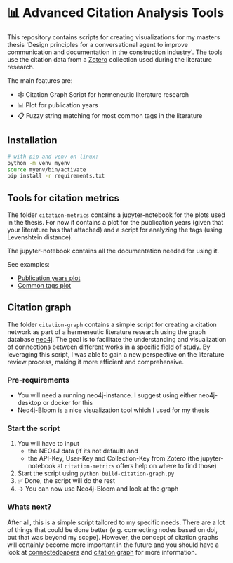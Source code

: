 # 📊 Advanced Citation Analysis Tools

This repository contains scripts for creating visualizations for my masters thesis 'Design principles for a conversational agent to improve communication and documentation in the construction industry'. The tools use the citation data from a [Zotero](https://www.zotero.org/) collection used during the literature research.

The main features are:

- 🕸 Citation Graph Script for hermeneutic literature research
- 📊 Plot for publication years
- 📋 Fuzzy string matching for most common tags in the literature

## Installation

```bash
# with pip and venv on linux:
python -m venv myenv
source myenv/bin/activate
pip install -r requirements.txt
```

## Tools for citation metrics

The folder `citation-metrics` contains a jupyter-notebook for the plots used in the thesis. For now it contains a plot for the publication years (given that your literature has that attached) and a script for analyzing the tags (using Levenshtein distance).

The jupyter-notebook contains all the documentation needed for using it.

See examples:

- [Publication years plot](citation-metrics/common_tags-2023-12-05.pdf)
- [Common tags plot](citation-metrics/publication_years-2023-12-05.pdf)

## Citation graph

The folder `citation-graph` contains a simple script for creating a citation network as part of a hermeneutic literature research using the graph database [neo4j](https://neo4j.com/). The goal is to facilitate the understanding and visualization of connections between different works in a specific field of study. By leveraging this script, I was able to gain a new perspective on the literature review process, making it more efficient and comprehensive.

### Pre-requirements

- You will need a running neo4j-instance. I suggest using either neo4j-desktop or docker for this
- Neo4j-Bloom is a nice visualization tool which I used for my thesis

### Start the script

1. You will have to input
   - the NEO4J data (if its not default) and
   - the API-Key, User-Key and Collection-Key from Zotero (the jupyter-notebook at `citation-metrics` offers help on where to find those)
2. Start the script using `python build-citation-graph.py`
3. ✅ Done, the script will do the rest
4. -> You can now use Neo4j-Bloom and look at the graph

### Whats next?

After all, this is a simple script tailored to my specific needs. There are a lot of things that could be done better (e.g. connecting nodes based on doi, but that was beyond my scope). However, the concept of citation graphs will certainly become more important in the future and you should have a look at [connectedpapers](https://www.connectedpapers.com/) and [citation graph](https://citationgraph.org/) for more information.
